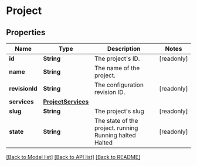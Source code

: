 # Project

## Properties
Name | Type | Description | Notes
------------ | ------------- | ------------- | -------------
**id** | **String** | The project&#39;s ID. | [readonly] 
**name** | **String** | The name of the project. | 
**revisionId** | **String** | The configuration revision ID. | [readonly] 
**services** | [**ProjectServices**](ProjectServices.md) |  | 
**slug** | **String** | The project&#39;s slug | [readonly] 
**state** | **String** | The state of the project. running Running halted Halted | [readonly] 

[[Back to Model list]](../README.md#documentation-for-models) [[Back to API list]](../README.md#documentation-for-api-endpoints) [[Back to README]](../README.md)


